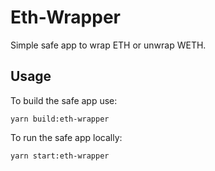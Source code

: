# Eth-Wrapper

Simple safe app to wrap ETH or unwrap WETH.

## Usage

To build the safe app use:

`yarn build:eth-wrapper`

To run the safe app locally:

`yarn start:eth-wrapper`

